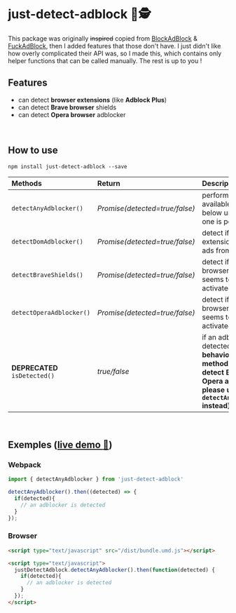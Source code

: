 # just-detect-adblock :no_entry_sign::detective:
This package was originally ~~inspired~~ copied from [BlockAdBlock](https://github.com/sitexw/BlockAdBlock) & [FuckAdBlock](https://github.com/sitexw/FuckAdBlock), then I added features that those don't have. I just didn't like how overly complicated their API was, so I made this, which contains only helper functions that can be called manually. The rest is up to you !


## Features

- can detect **browser extensions** (like **Adblock Plus**)
- can detect **Brave browser** shields
- can detect **Opera browser** adblocker

<br>


## How to use

```
npm install just-detect-adblock --save
```

| Methods                       | Return                          | Description                                                        |
| :---------------------------- | :------------------------------ | :------------------------------------------------------------------|
| `detectAnyAdblocker()`        | *Promise(detected=true/false)*  | perform all available checks below until at least one is positive  |
| `detectDomAdblocker()`        | *Promise(detected=true/false)*  | detect if a browser extension is hiding ads from the DOM           |
| `detectBraveShields()`        | *Promise(detected=true/false)*  | detect if Brave browser shields seems to be activated              |
| `detectOperaAdblocker()`      | *Promise(detected=true/false)*  | detect if Opera browser adblocker seems to be activated            |
| **DEPRECATED** `isDetected()` | *true/false*                    | if an adblocker is detected **(old behavior only, this method does not detect Brave or Opera adblockers, please use `detectAnyAdblocker` instead)** |

<br>

## Exemples ([live demo :eyes:](https://wmcmurray.github.io/just-detect-adblock/))

### Webpack
```javascript
import { detectAnyAdblocker } from 'just-detect-adblock'

detectAnyAdblocker().then((detected) => {
  if(detected){
    // an adblocker is detected
  }
});
```

### Browser
```html
<script type="text/javascript" src="/dist/bundle.umd.js"></script>

<script type="text/javascript">
  justDetectAdblock.detectAnyAdblocker().then(function(detected) {
    if(detected){
      // an adblocker is detected
    }
  });
</script>
```
